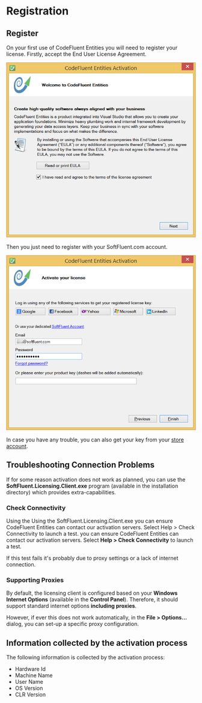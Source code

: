 # Registration

## Register

On your first use of CodeFluent Entities you will need to register your license. Firstly, accept the End User License Agreement.

![](img/first-setup-08.png)

Then you just need to register with your SoftFluent.com account.

![](img/first-setup-09.png)

In case you have any trouble, you can also get your key from your [store account](http://www.softfluent.com/store/products).


## Troubleshooting Connection Problems

If for some reason activation does not work as planned, you can use the **SoftFluent.Licensing.Client.exe** program (available in the installation directory) which provides extra-capabilities.

### Check Connectivity

Using the Using the SoftFluent.Licensing.Client.exe you can ensure CodeFluent Entities can contact our activation servers. Select Help > Check Connectivity to launch a test. you can ensure CodeFluent Entities can contact our activation servers. Select **Help > Check Connectivity** to launch a test.

If this test fails it's probably due to proxy settings or a lack of internet connection.

### Supporting Proxies

By default, the licensing client is configured based on your **Windows Internet Options** (available in the **Control Panel**). Therefore, it should support standard internet options **including proxies**.

However, if ever this does not work automatically, in the **File > Options...** dialog, you can set-up a specific proxy configuration.


## Information collected by the activation process

The following information is collected by the activation process:
* Hardware Id
* Machine Name
* User Name
* OS Version
* CLR Version